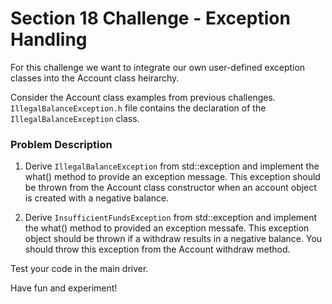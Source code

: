 # Section 18 Challenge - Exception Handling #

For this challenge we want to integrate our own user-defined exception classes into the Account class heirarchy.

Consider the Account class examples from previous challenges. `IllegalBalanceException.h` file contains the declaration of the `IllegalBalanceException` class.

### Problem Description ###

1.  Derive `IllegalBalanceException` from std::exception and implement the what() method to provide an exception message. This exception should be thrown from the Account class constructor when an account object is created with a negative balance.

2.  Derive `InsufficientFundsException` from std::exception and implement the what() method to provided an exception messafe. This exception object should be thrown if a withdraw results in a negative balance. You should throw this exception from the Account withdraw method.

Test your code in the main driver. 

Have fun and experiment!
